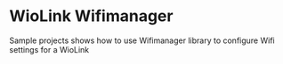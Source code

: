 # WioLink Wifimanager
Sample projects shows how to use Wifimanager library to configure Wifi settings for a WioLink
